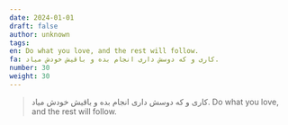 ```yaml
---
date: 2024-01-01
draft: false
author: unknown
tags: 
en: Do what you love, and the rest will follow.
fa: کاری و که دوسش داری انجام بده و باقیش خودش میاد.
number: 30
weight: 30
---
```

> کاری و که دوسش داری انجام بده و باقیش خودش میاد. 
> Do what you love, and the rest will follow.

